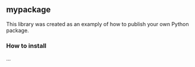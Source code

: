 ## mypackage
This library was created as an examply of how to publish your own Python package.

### How to install
...